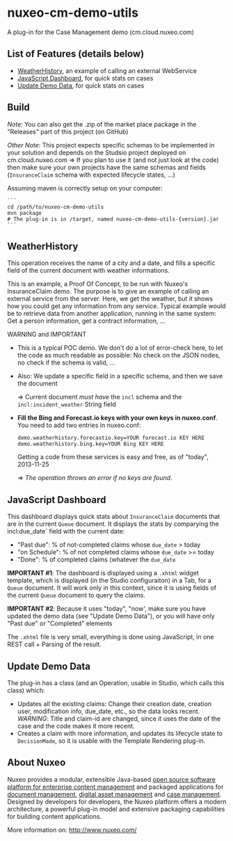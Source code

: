 nuxeo-cm-demo-utils
===================

A plug-in for the Case Management demo (cm.cloud.nuxeo.com)

## List of Features (details below)
* [WeatherHistory](#weatherhistory), an example of calling an external WebService
* [JavaScript Dashboard](#javascript-dashboard), for quick stats on cases
* [Update Demo Data](#update-demo-data), for quick stats on cases

## Build

_Note_: You can also get the .zip of the market place package in the "Releases" part of this project (on GitHub)

_Other Note_: This project expects specific schemas to be implemented in your solution and depends on the Studsio project deployed on cm.cloud.nuxeo.com => If you plan to use it (and not just look at the code) then make sure your own projects have the same schemas and fields (`InsuranceClaim` schema with expected lifecycle states, ...)

Assuming maven is correctly setup on your computer:

    ```
    cd /path/to/nuxeo-cm-demo-utils
    mvn package
    # The plug-in is in /target, named nuxeo-cm-demo-utils-{version}.jar
    ```

## WeatherHistory
This operation receives the name of a city and a date, and fills a specific
field of the current document with weather informations.

This is an example, a Proof Of Concept, to be run with Nuxeo's InsuranceClaim
demo. The purpose is to give an example of calling an external service from
the server. Here, we get the weather, but it shows how you could get any
information from any service. Typical example would be to retrieve data from
another application, running in the same system: Get a person information,
get a contract information, ...

WARNING and IMPORTANT

* This is a typical POC demo. We don't do a lot of error-check here, to let the code as much readable as possible: No check on the JSON nodes, no check if the schema is valid, ...
* Also: We update a specific field in a specific schema, and then we save the document

	=> Current document _must have_ the `incl` schema and the `incl:incident_weather` String field

* **Fill the Bing and Forecast.io keys with your own keys in nuxeo.conf**. You need to add two entries in nuxeo.conf:
    ```
    demo.weatherhistory.forecastio.key=YOUR forecast.io KEY HERE
    demo.weatherhistory.bing.key=YOUR Bing KEY HERE 
    ```


    Getting a code from these services is easy and free, as of "today", 2013-11-25

    => _The operation throws an error  if no keys are found_.

## JavaScript Dashboard
This dashboard displays quick stats about `InsuranceClaim` documents that are in the current `Queue`  document. It displays the stats by comparying the ìncl:due_date` field with the current date:

* "Past due": % of not-completed claims whose `due_date` > today
* "on Schedule": % of not completed claims whose `due_date` >= today
* "Done": % of completed claims (whatever the `due_date`

**IMPORTANT #1**: The dashboard is displayed using a `.xhtml` widget template, which is displayed (in the Studio configuraiton) in a Tab, for a `Queue` document. It will work only in this context, since it is using fields of the current `Queue` document to query the claims.

**IMPORTANT #2**: Because it uses "today", "now', make sure you have updated the demo data (see "Update Demo Data"), or you will have only "Past due" or "Completed" elements

The `.xhtml` file is very small, everything is done using JavaScript, in one REST call + Parsing of the result.


## Update Demo Data
The plug-in has a class (and an Operation, usable in Studio, which calls this class) which:

* Updates all the existing claims: Change their creation date, creation user, modification info, due_date, etc., so the data looks recent. _WARNING_: Title and claim-id are changed, since it uses the date of the case and the code makes it more recent.
* Creates a claim with more information, and updates its lifecycle state to `DecisionMade`, so it is usable with the Template Rendering plug-in.

## About Nuxeo

Nuxeo provides a modular, extensible Java-based [open source software platform for enterprise content management](http://www.nuxeo.com/en/products/ep) and packaged applications for [document management](http://www.nuxeo.com/en/products/document-management), [digital asset management](http://www.nuxeo.com/en/products/dam) and [case management](http://www.nuxeo.com/en/products/case-management). Designed by developers for developers, the Nuxeo platform offers a modern architecture, a powerful plug-in model and extensive packaging capabilities for building content applications.

More information on: <http://www.nuxeo.com/>

